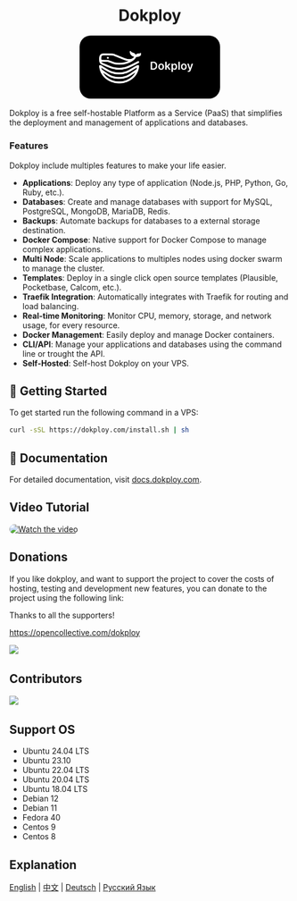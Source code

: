 
<div align="center">
   <h1 align="center">Dokploy</h1>
   <div>
  <img style="object-fit: cover; border-radius:20px;" align="center" width="50%"src="https://raw.githubusercontent.com/Dokploy/docs/main/public/logo.png" >

</div>

</div>

<br />
Dokploy is a free self-hostable Platform as a Service (PaaS) that simplifies the deployment and management of applications and databases.


### Features

Dokploy include multiples features to make your life easier.


* **Applications**: Deploy any type of application (Node.js, PHP, Python, Go, Ruby, etc.).
* **Databases**: Create and manage databases with support for MySQL, PostgreSQL, MongoDB, MariaDB, Redis.
* **Backups**: Automate backups for databases to a external storage destination.
* **Docker Compose**: Native support for Docker Compose to manage complex applications.
* **Multi Node**: Scale applications to multiples nodes using docker swarm to manage the cluster.
* **Templates**: Deploy in a single click open source templates (Plausible, Pocketbase, Calcom, etc.).
* **Traefik Integration**: Automatically integrates with Traefik for routing and load balancing.
* **Real-time Monitoring**: Monitor CPU, memory, storage, and network usage, for every resource.
* **Docker Management**: Easily deploy and manage Docker containers.
* **CLI/API**: Manage your applications and databases using the command line or trought the API.
* **Self-Hosted**: Self-host Dokploy on your VPS.




## 🚀 Getting Started

To get started run the following command in a VPS:


```bash
curl -sSL https://dokploy.com/install.sh | sh
```


## 📄 Documentation

For detailed documentation, visit [docs.dokploy.com](https://docs.dokploy.com).


## Video Tutorial
<a href="https://youtu.be/mznYKPvhcfw">
  <img src="https://dokploy.com/banner.webp" alt="Watch the video" width="400" style="border-radius:20px;"/>
</a>


## Donations

If you like dokploy, and want to support the project to cover the costs of hosting, testing and development new features, you can donate to the project using the following link:

Thanks to all the supporters!

https://opencollective.com/dokploy


<a href="https://opencollective.com/dokploy"><img src="https://opencollective.com/dokploy/individuals.svg?width=890"></a>


## Contributors

<a href="https://github.com/dokploy/dokploy/graphs/contributors">
  <img src="https://contrib.rocks/image?repo=dokploy/dokploy" />
</a>



## Support OS

- Ubuntu 24.04 LTS 
- Ubuntu 23.10
- Ubuntu 22.04 LTS 
- Ubuntu 20.04 LTS 
- Ubuntu 18.04 LTS
- Debian 12
- Debian 11
- Fedora 40
- Centos 9
- Centos 8



## Explanation
[English](README.md) | [中文](README-zh.md) | [Deutsch](README-de.md) | [Русский Язык](README-ru.md)


